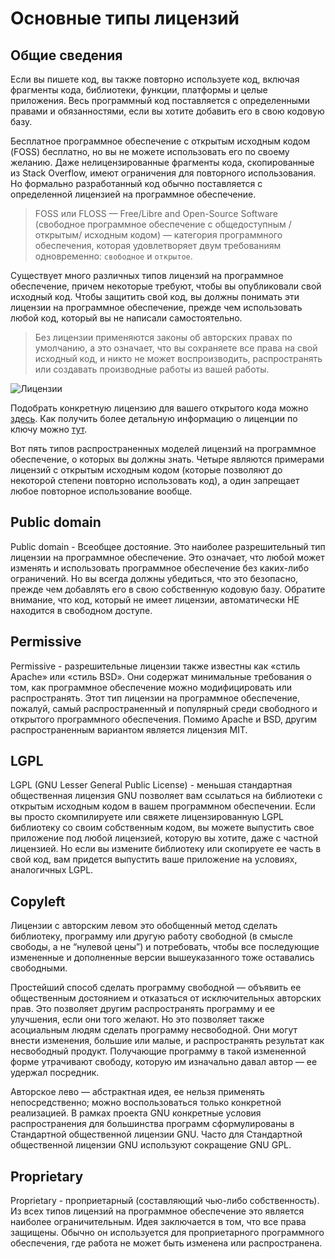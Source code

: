 # Основные типы лицензий

## Общие сведения

Если вы пишете код, вы также повторно используете код, включая фрагменты кода, библиотеки, функции, платформы и целые приложения. Весь программный код поставляется с определенными правами и обязанностями, если вы хотите добавить его в свою кодовую базу.

Бесплатное программное обеспечение с открытым исходным кодом (FOSS) бесплатно, но вы не можете использовать его по своему желанию. Даже нелицензированные фрагменты кода, скопированные из Stack Overflow, имеют ограничения для повторного использования. Но формально разработанный код обычно поставляется с определенной лицензией на программное обеспечение.

> FOSS или FLOSS — Free/Libre and Open-Source Software (свободное программное обеспечение с общедоступным /открытым/ исходным кодом) — категория программного обеспечения, которая удовлетворяет двум требованиям одновременно: `свободное` и `открытое`.

Существует много различных типов лицензий на программное обеспечение, причем некоторые требуют, чтобы вы опубликовали свой исходный код. Чтобы защитить свой код, вы должны понимать эти лицензии на программное обеспечение, прежде чем использовать любой код, который вы не написали самостоятельно.

> Без лицензии применяются законы об авторских правах по умолчанию, а это означает, что вы сохраняете все права на свой исходный код, и никто не может воспроизводить, распространять или создавать производные работы из вашей работы.

![Лицензии](/images/general/licenses.png)

Подобрать конкретную лицензию для вашего открытого кода можно [здесь](https://choosealicense.com/).
Как получить более детальную информацию о лиценции по ключу можно [тут](https://help.github.com/en/github/creating-cloning-and-archiving-repositories/licensing-a-repository).

Вот пять типов распространенных моделей лицензий на программное обеспечение, о которых вы должны знать. Четыре являются примерами лицензий с открытым исходным кодом (которые позволяют до некоторой степени повторно использовать код), а один запрещает любое повторное использование вообще.

## Public domain

Public domain - Всеобщее достояние. Это наиболее разрешительный тип лицензии на программное обеспечение. Это означает, что любой может изменять и использовать программное обеспечение без каких-либо ограничений. Но вы всегда должны убедиться, что это безопасно, прежде чем добавлять его в свою собственную кодовую базу. Обратите внимание, что код, который не имеет лицензии, автоматически НЕ находится в свободном доступе.

## Permissive

Permissive - разрешительные лицензии также известны как «стиль Apache» или «стиль BSD». Они содержат минимальные требования о том, как программное обеспечение можно модифицировать или распространять. Этот тип лицензии на программное обеспечение, пожалуй, самый распространенный и популярный среди свободного и открытого программного обеспечения. Помимо Apache и BSD, другим распространенным вариантом является лицензия MIT.

## LGPL

LGPL (GNU Lesser General Public License) - меньшая стандартная общественная лицензия GNU позволяет вам ссылаться на библиотеки с открытым исходным кодом в вашем программном обеспечении. Если вы просто скомпилируете или свяжете лицензированную LGPL библиотеку со своим собственным кодом, вы можете выпустить свое приложение под любой лицензией, которую вы хотите, даже с частной лицензией. Но если вы измените библиотеку или скопируете ее часть в свой код, вам придется выпустить ваше приложение на условиях, аналогичных LGPL.

## Copyleft

Лицензии с авторским левом это обобщенный метод сделать библиотеку, программу или другую работу свободной (в смысле свободы, а не “нулевой цены”) и потребовать, чтобы все последующие измененные и дополненные версии вышеуказанного тоже оставались свободными.

Простейший способ сделать программу свободной — объявить ее общественным достоянием и отказаться от исключительных авторских прав. Это позволяет другим распространять программу и ее улучшения, если они того желают. Но это позволяет также асоциальным людям сделать программу несвободной. Они могут внести изменения, большие или малые, и распространять результат как несвободный продукт. Получающие программу в такой измененной форме утрачивают свободу, которую им изначально давал автор — ее удержал посредник.

Авторское лево — абстрактная идея, ее нельзя применять непосредственно; можно воспользоваться только конкретной реализацией. В рамках проекта GNU конкретные условия распространения для большинства программ сформулированы в Стандартной общественной лицензии GNU. Часто для Стандартной общественной лицензии GNU используют сокращение GNU GPL.

## Proprietary

Proprietary - проприетарный (составляющий чью-либо собственность). Из всех типов лицензий на программное обеспечение это является наиболее ограничительным. Идея заключается в том, что все права защищены. Обычно он используется для проприетарного программного обеспечения, где работа не может быть изменена или распространена.
